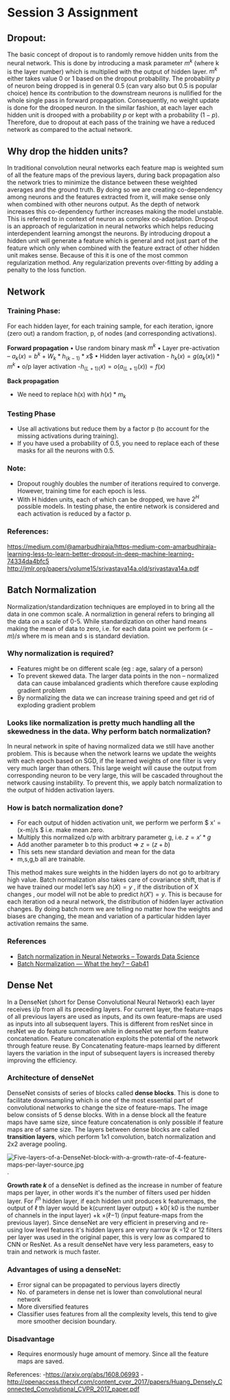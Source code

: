 # Session 3 Assignment

## Dropout:
The basic concept of dropout  is to randomly remove hidden units from the neural network. This is done by introducing a mask parameter $m^k$ (where k is the layer number) which is multiplied with the output of hidden layer. $m^k$ either takes value 0 or 1 based on the dropout probability. The probability $p$ of neuron being dropped is in general 0.5 (can vary also but 0.5 is popular choice) hence  its contribution to the downstream neurons is nullified for the whole single pass in forward propagation. Consequently, no weight update is done for the drooped neuron. In the similar fashion, at each layer each hidden unit is drooped with a probability $p$ or kept with a probability $(1-p)$. Therefore, due to dropout at each pass of the training we have a reduced network as compared to the actual network.

## Why drop the hidden units?
In traditional convolution neural networks each feature map is weighted sum of all the feature maps of the previous layers, during back propagation also the network tries to minimize the distance between these weighted averages and the ground truth. By doing so we are creating co-dependency among neurons and the features extracted from it, will make sense only when combined with other neurons output. As the depth of network increases this co-dependency further increases making the model unstable. This is referred to in context of neuron as complex co-adaptation. Dropout is an approach of regularization in neural networks which helps reducing interdependent learning amongst the neurons. By introducing dropout a hidden unit will generate a feature which is general and not just part of the feature which only when combined with the feature extract of other hidden unit makes sense. Because of this it is one of the most common regularization method. Any regularization prevents over-fitting by adding a penalty to the loss function. 

## Network

### Training Phase: 
For each hidden layer, for each training sample, for each iteration, ignore (zero out) a random fraction, p, of nodes (and corresponding activations).

**Forward propagation**
•	Use random binary mask $m^k$
•	Layer pre-activation –  $a_k(x) = b^k + W_k*h_{(k-1)}*x$$
•	Hidden layer activation - $h_k(x) = g(a_k(x))*m^k$
•	o/p layer activation -$h_{(L+1)(}x) = o(a_{(L+1)}(x)) = f(x)$

**Back propagation**
 - We need to replace h(x) with $h(x)*m_k$

### Testing Phase 
- Use all activations but reduce them by a factor p (to account for the missing activations during training).
-	If you have used a probability of 0.5, you need to replace each of these masks  for all the neurons with 0.5.

### Note:
-	Dropout roughly doubles the number of iterations required to converge. However, training time for each epoch is less.
- With H hidden units, each of which can be dropped, we have $2^H$ possible models. In testing phase, the entire network is considered and each activation is reduced by a factor p.

### References: 
https://medium.com/@amarbudhiraja/https-medium-com-amarbudhiraja-learning-less-to-learn-better-dropout-in-deep-machine-learning-74334da4bfc5
http://jmlr.org/papers/volume15/srivastava14a.old/srivastava14a.pdf 

## Batch Normalization
Normalization/standardization techniques are employed in to bring all the data in one common scale. A normaliztion in general refers to bringing all the data on a scale of 0-5. While standardization on other hand means making the mean of data to zero, i.e. for each data point we perform $(x-m)/s$ where m is mean and s is standard deviation. 

### Why normalization is required?
- Features might be on different scale (eg : age, salary of a person)
- To prevent skewed data. The larger data points in the non – normalized data can cause imbalanced gradients which therefore cause exploding gradient problem
- By normalizing the data we can increase training speed and get rid of exploding gradient problem

### Looks like normalization is pretty much handling all the skewedness in the data. Why perform batch normalization?
In neural network in spite of having normalized data we still have another problem. This is because when the network learns we update the weights with each epoch based on SGD, if the learned weights of one filter is very very much larger than others. This large weight will cause the output from corresponding neuron to be very large, this will be cascaded throughout the network causing instability. To prevent this, we apply batch normalization to the output of hidden activation layers.

### How is batch normalization done?
- For each output of hidden activation unit, we perform we perform $ x' = (x-m)/s $ i.e. make mean zero.
- Multiply this normalized o/p with arbitrary parameter g, i.e. $z = x'*g$
- Add another parameter b to this product => $z = (z + b)$
- This sets new standard deviation and mean for the data
- m,s,g,b all are trainable.

This method makes sure weights in the hidden layers do not go to arbitrary high value.	Batch normalization also takes care of covariance shift, that is if we have trained our model let’s say $h(X) = y$ , if the distribution of X changes , our model will not be able to predict $h(X')=y$. This is because for each iteration od a neural network, the distribution of hidden layer activation changes. By doing batch norm we are telling no matter how the weights and biases are changing, the mean and  variation of a particular hidden layer activation remains the same.

### References
- [Batch normalization in Neural Networks – Towards Data Science](https://towardsdatascience.com/batch-normalization-in-neural-networks-1ac91516821c)
- [Batch Normalization — What the hey? – Gab41](https://gab41.lab41.org/batch-normalization-what-the-hey-d480039a9e3b#.h7n8n32ww)

## Dense Net

In a DenseNet (short for Dense Convolutional Neural Network)  each layer receives i/p from all its preceding layers. For current layer, the feature-maps of all previous layers are used as inputs, and its own feature-maps are used as inputs into all subsequent layers. This is different from resNet since in resNet we do feature summation while in denseNet we perform feature concatenation. Feature concatenation exploits the potential of the network through feature reuse. By Concatenating feature-maps learned by different layers the variation in the input of subsequent layers  is increased  thereby improving the efficiency. 

### Architecture of denseNet

DenseNet consists of series of blocks called **dense blocks**. This is done to facilitate downsampling which is one of the most essential part of convolutional networks to change the size of feature-maps. The image below consists of 5 dense blocks. With in a dense block all the  feature maps have same size, since feature concatenation is only possible if feature maps are of same size. The layers between dense blocks are called **transition layers**,  which perform 1x1 convolution, batch normalization and 2x2 average pooling. 


![Five-layers-of-a-DenseNet-block-with-a-growth-rate-of-4-feature-maps-per-layer-source.jpg](\:storage\0.i4c23tegb5b.jpg).

**Growth rate $k$** of a denseNet is defined as the increase in number of feature maps per layer, in other words it's the number of filters used per hidden layer. For $l^{th}$ hidden layer, if each hidden unit produces k featuremaps, the output of ℓ th layer would be k(current layer output) + k0( k0 is the number of channels in the input layer) +k ×(ℓ−1) (input feature-maps from the previous layer). Since denseNet are very efficient in preserving and re-using low level features it's hidden layers are very narrow (k =12 or 12 filters per layer was used in the original paper, this is very low as compared to CNN or ResNet. As a result denseNet have very less parameters, easy to train and network is much faster.

### Advantages of using a denseNet:
-	Error signal can be propagated to pervious layers directly
-	No. of parameters in dense net is lower than convolutional neural network
-	More diversified features
-	Classifier uses features from all the complexity levels, this tend to give more smoother decision boundary.

### Disadvantage
- Requires enormously huge amount of memory. Since all the feature maps are saved.

References:
-https://arxiv.org/abs/1608.06993
-http://openaccess.thecvf.com/content_cvpr_2017/papers/Huang_Densely_Connected_Convolutional_CVPR_2017_paper.pdf





